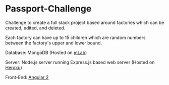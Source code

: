 # Passport-Challenge
Challenge to create a full stack project based around factories which can be created, edited, and deleted.

Each factory can have up to 15 children which are random numbers between the factory's upper and lower bound.

Database: MongoDB (Hosted on [mLab](https://mlab.com/))

Server: Node.js server running Express.js based web server (Hosted on [Heroku](https://www.heroku.com/))

Front-End: [Angular 2](https://angular.io/)
